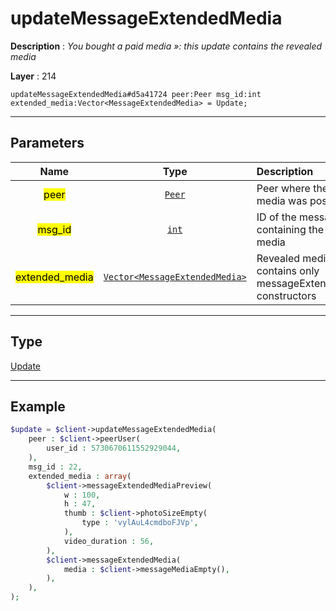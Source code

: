 # updateMessageExtendedMedia

**Description** : *You bought a paid media &raquo;: this update contains the revealed media*

**Layer** : 214

```tl
updateMessageExtendedMedia#d5a41724 peer:Peer msg_id:int extended_media:Vector<MessageExtendedMedia> = Update;
```

---

## Parameters

| Name | Type | Description |
| :---: | :---: | :--- |
| <mark>peer</mark> | [`Peer`](type/Peer) | Peer where the paid media was posted |
| <mark>msg_id</mark> | [`int`](type/int) | ID of the message containing the paid media |
| <mark>extended_media</mark> | [`Vector<MessageExtendedMedia>`](type/MessageExtendedMedia) | Revealed media, contains only messageExtendedMedia constructors |

---

## Type

[Update](type/Update)

---

## Example

```php
$update = $client->updateMessageExtendedMedia(
	peer : $client->peerUser(
		user_id : 5730670611552929044,
	),
	msg_id : 22,
	extended_media : array(
		$client->messageExtendedMediaPreview(
			w : 100,
			h : 47,
			thumb : $client->photoSizeEmpty(
				type : 'vylAuL4cmdboFJVp',
			),
			video_duration : 56,
		),
		$client->messageExtendedMedia(
			media : $client->messageMediaEmpty(),
		),
	),
);
```